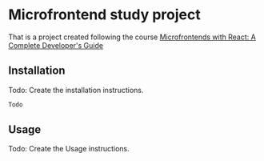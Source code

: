 # Microfrontend study project

That is a project created following the course [Microfrontends with React: A Complete Developer's Guide](https://www.udemy.com/course/microfrontend-course/)

## Installation

Todo: Create the installation instructions.

```bash
Todo
```

## Usage

Todo: Create the Usage instructions.